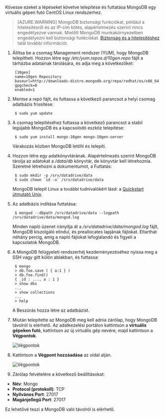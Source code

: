 Kövesse ezeket a lépéseket követve telepítése és futtatása MongoDB egy virtuális gépen futó CentOS Linux rendszerhez.

> [AZURE.WARNING] MongoDB biztonsági funkciókat, például a hitelesítésről és az IP-cím kötés, alapértelmezés szerint nincs engedélyezve vannak. Mielőtt MongoDB munkakörnyezetben engedélyezni kell biztonsági funkciókat.  [Biztonság és a hitelesítéshez](http://www.mongodb.org/display/DOCS/Security+and+Authentication) talál további információt.

1. Állítsa be a csomag Management rendszer (YUM), hogy MongoDB telepítheti. Hozzon létre egy */etc/yum.repos.d/10gen.repo* fájlt a tárházba adatainak tárolására, és adja meg a következőket:

        [10gen]
        name=10gen Repository
        baseurl=http://downloads-distro.mongodb.org/repo/redhat/os/x86_64
        gpgcheck=0
        enabled=1

2. Mentse a repó fájlt, és futtassa a következő parancsot a helyi csomag adatbázis frissítése:

        $ sudo yum update

3. A csomag telepítéséhez futtassa a következő parancsot a stabil legújabb MongoDB és a kapcsolódó eszköz telepítése:

        $ sudo yum install mongo-10gen mongo-10gen-server

    Várakozás közben MongoDB letölti és telepíti.

4. Hozzon létre egy adatkönyvtárának. Alapértelmezés szerint MongoDB tárolja az adatokat a */data/db* könyvtár, de könyvtár kell létrehoznia. Szeretné létrehozni a dokumentumot, a Futtatás:

        $ sudo mkdir -p /srv/datadrive/data
        $ sudo chown `id -u` /srv/datadrive/data

    MongoDB telepít Linux a további tudnivalókért lásd: a [Quickstart útmutató Unix][QuickstartUnix].

5. Az adatbázis indítása futtatása:

        $ mongod --dbpath /srv/datadrive/data --logpath /srv/datadrive/data/mongod.log

    Minden napló üzenet irányítja át a */srv/datadrive/data/mongod.log* fájlt, MongoDB kiszolgáló elindul, és preallocates lapjának fájlokat. Eltarthat néhány percig, amíg a napló fájlokat lefoglalandó és figyeli a kapcsolatok MongoDB.

6. A MongoDB felügyeleti rendszerhéj kezdeményezéséhez nyissa meg a SSH vagy gitt külön ablakban, és futtassa:

        $ mongo
        > db.foo.save ( { a:1 } )
        > db.foo.find()
        { _id : ..., a : 1 }
        > show dbs  
        ...
        > show collections  
        ...  
        > help  

    A Beszúrás hozza létre az adatbázist.

7. Miután telepítette az MongoDB meg kell adnia zárólap, hogy MongoDB távolról is elérhető. Az adatkezelési portálon kattintson a **virtuális gépeken futó**, kattintson az új virtuális gép nevére, majd kattintson a **Végpontok**.
    
    ![Végpontok][Image7]

8. Kattintson a **Végpont hozzáadása** az oldal alján.
    
    ![Végpontok][Image8]

9. Zárólap felvételére a következő beállításokat:

 - **Név**: Mongo
 - **Protocol (protokoll)**: TCP
 - **Nyilvános Port**: 27017
 - **Magánjellegű Port**: 27017
 
 Ez lehetővé teszi a MongoDB való távolról is elérhető.



[QuickStartUnix]: http://www.mongodb.org/display/DOCS/Quickstart+Unix


[Image7]: ./media/install-and-run-mongo-on-centos-vm/LinuxVmAddEndpoint.png
[Image8]: ./media/install-and-run-mongo-on-centos-vm/LinuxVmAddEndpoint2.png
